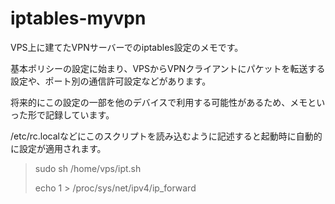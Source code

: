 # iptables-myvpn
VPS上に建てたVPNサーバーでのiptables設定のメモです。

基本ポリシーの設定に始まり、VPSからVPNクライアントにパケットを転送する設定や、ポート別の通信許可設定などがあります。

将来的にこの設定の一部を他のデバイスで利用する可能性があるため、メモといった形で記録しています。

/etc/rc.localなどにこのスクリプトを読み込むように記述すると起動時に自動的に設定が適用されます。

> sudo sh /home/vps/ipt.sh
> 
> echo 1 > /proc/sys/net/ipv4/ip_forward

